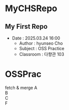 # MyCHSRepo

## My First Repo

- Date : 2025.03.24 16:00
  - Author : hyunseo Cho
  - Subject : OSS Practice
  - Classroom : 다향관 103

# OSSPrac

fetch & merge
A  
B  
C  
F
